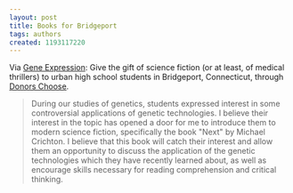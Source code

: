 ```yaml
---
layout: post
title: Books for Bridgeport
tags: authors
created: 1193117220
---
```

Via [Gene Expression](http://www.gnxp.com/blog/2007/10/donors-choose.php):  Give the gift of science fiction (or at least, of medical thrillers) to urban high school students in Bridgeport, Connecticut, through [Donors Choose](http://www.donorschoose.org/donors/proposal.html?id=112105&challengeid=17147&zone=0).

> During our studies of genetics, students expressed interest in some controversial applications of genetic technologies. I believe their interest in the topic has opened a door for me to introduce them to modern science fiction, specifically the book "Next" by Michael Crichton.<!--break--> I believe that this book will catch their interest and allow them an opportunity to discuss the application of the genetic technologies which they have recently learned about, as well as encourage skills necessary for reading comprehension and critical thinking.
